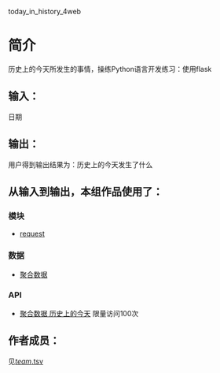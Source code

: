 
today_in_history_4web


		
# 简介 
历史上的今天所发生的事情，操练Python语言开发练习：使用flask


		

## 输入：
日期
## 输出：
用户得到输出结果为：历史上的今天发生了什么
## 从输入到输出，本组作品使用了：
### 模块
* [request](http://www.python-requests.org/en/master/)     

### 数据
* [聚合数据](https://www.juhe.cn/)




### API
* [聚合数据 历史上的今天](http://api.juheapi.com/japi/toh?key=4bc027ace0535ecf7e935870a1b9deef&v=1.0&month=11&day=1) 限量访问100次

## 作者成员：
见[_team_.tsv](https://github.com/kkrrystal2/nfu_newmedia_python/blob/master/_team_.tsv)

